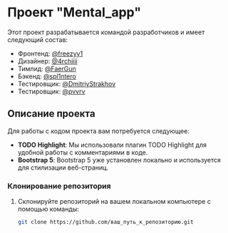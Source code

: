 # Проект "Mental_app"

Этот проект разрабатывается командой разработчиков и имеет следующий состав:

- Фронтенд: [@freezyy1](https://github.com/freezyy1)
- Дизайнер: [@4rchiiii](https://github.com/4rchiiii)
- Тимлид: [@FaerGun](https://github.com/FaerGun)
- Бэкенд: [@spl1ntero](https://github.com/spl1ntero)
- Тестировщик: [@DmitriyStrakhov](https://github.com/DmitriyStrakhov)
- Тестировщик: [@pvvrv](https://github.com/pvvrv)

## Описание проекта

Для работы с кодом проекта вам потребуется следующее:

- **TODO Highlight**: Мы использовали плагин TODO Highlight для удобной работы с комментариями в коде.
- **Bootstrap 5**: Bootstrap 5 уже установлен локально и используется для стилизации веб-страниц.

### Клонирование репозитория

1. Склонируйте репозиторий на вашем локальном компьютере с помощью команды:

   ```bash
   git clone https://github.com/ваш_путь_к_репозиторию.git